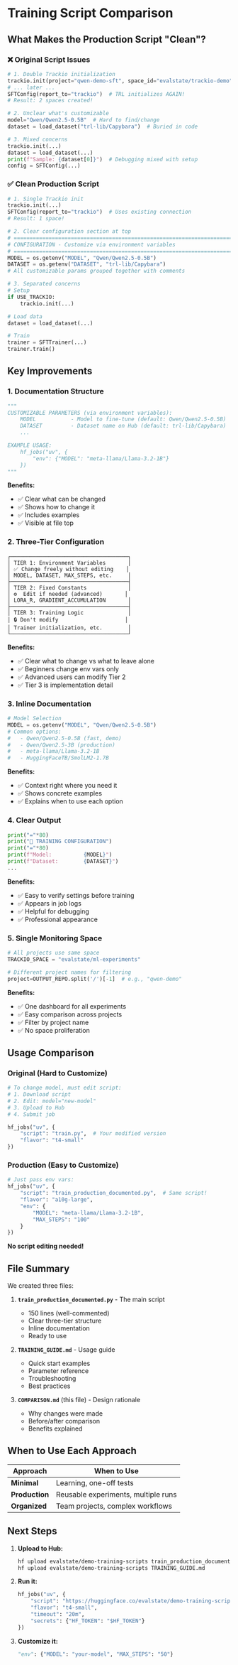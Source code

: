 # Training Script Comparison

## What Makes the Production Script "Clean"?

### ❌ Original Script Issues

```python
# 1. Double Trackio initialization
trackio.init(project="qwen-demo-sft", space_id="evalstate/trackio-demo")
# ... later ...
SFTConfig(report_to="trackio")  # TRL initializes AGAIN!
# Result: 2 spaces created!

# 2. Unclear what's customizable
model="Qwen/Qwen2.5-0.5B"  # Hard to find/change
dataset = load_dataset("trl-lib/Capybara")  # Buried in code

# 3. Mixed concerns
trackio.init(...)
dataset = load_dataset(...)
print(f"Sample: {dataset[0]}")  # Debugging mixed with setup
config = SFTConfig(...)
```

### ✅ Clean Production Script

```python
# 1. Single Trackio init
trackio.init(...)
SFTConfig(report_to="trackio")  # Uses existing connection
# Result: 1 space!

# 2. Clear configuration section at top
# ============================================================================
# CONFIGURATION - Customize via environment variables
# ============================================================================
MODEL = os.getenv("MODEL", "Qwen/Qwen2.5-0.5B")
DATASET = os.getenv("DATASET", "trl-lib/Capybara")
# All customizable params grouped together with comments

# 3. Separated concerns
# Setup
if USE_TRACKIO:
    trackio.init(...)

# Load data
dataset = load_dataset(...)

# Train
trainer = SFTTrainer(...)
trainer.train()
```

## Key Improvements

### 1. Documentation Structure

```python
"""
CUSTOMIZABLE PARAMETERS (via environment variables):
    MODEL           - Model to fine-tune (default: Qwen/Qwen2.5-0.5B)
    DATASET         - Dataset name on Hub (default: trl-lib/Capybara)
    ...

EXAMPLE USAGE:
    hf_jobs("uv", {
        "env": {"MODEL": "meta-llama/Llama-3.2-1B"}
    })
"""
```

**Benefits:**
- ✅ Clear what can be changed
- ✅ Shows how to change it
- ✅ Includes examples
- ✅ Visible at file top

### 2. Three-Tier Configuration

```
┌─────────────────────────────────────┐
│ TIER 1: Environment Variables       │
│ ✅ Change freely without editing    │
│ MODEL, DATASET, MAX_STEPS, etc.     │
├─────────────────────────────────────┤
│ TIER 2: Fixed Constants             │
│ ⚙️  Edit if needed (advanced)       │
│ LORA_R, GRADIENT_ACCUMULATION       │
├─────────────────────────────────────┤
│ TIER 3: Training Logic              │
│ 🔒 Don't modify                     │
│ Trainer initialization, etc.        │
└─────────────────────────────────────┘
```

**Benefits:**
- ✅ Clear what to change vs what to leave alone
- ✅ Beginners change env vars only
- ✅ Advanced users can modify Tier 2
- ✅ Tier 3 is implementation detail

### 3. Inline Documentation

```python
# Model Selection
MODEL = os.getenv("MODEL", "Qwen/Qwen2.5-0.5B")
# Common options:
#   - Qwen/Qwen2.5-0.5B (fast, demo)
#   - Qwen/Qwen2.5-3B (production)
#   - meta-llama/Llama-3.2-1B
#   - HuggingFaceTB/SmolLM2-1.7B
```

**Benefits:**
- ✅ Context right where you need it
- ✅ Shows concrete examples
- ✅ Explains when to use each option

### 4. Clear Output

```python
print("="*80)
print("🚀 TRAINING CONFIGURATION")
print("="*80)
print(f"Model:          {MODEL}")
print(f"Dataset:        {DATASET}")
...
```

**Benefits:**
- ✅ Easy to verify settings before training
- ✅ Appears in job logs
- ✅ Helpful for debugging
- ✅ Professional appearance

### 5. Single Monitoring Space

```python
# All projects use same space
TRACKIO_SPACE = "evalstate/ml-experiments"

# Different project names for filtering
project=OUTPUT_REPO.split('/')[-1]  # e.g., "qwen-demo"
```

**Benefits:**
- ✅ One dashboard for all experiments
- ✅ Easy comparison across projects
- ✅ Filter by project name
- ✅ No space proliferation

## Usage Comparison

### Original (Hard to Customize)

```python
# To change model, must edit script:
# 1. Download script
# 2. Edit: model="new-model"
# 3. Upload to Hub
# 4. Submit job

hf_jobs("uv", {
    "script": "train.py",  # Your modified version
    "flavor": "t4-small"
})
```

### Production (Easy to Customize)

```python
# Just pass env vars:
hf_jobs("uv", {
    "script": "train_production_documented.py",  # Same script!
    "flavor": "a10g-large",
    "env": {
        "MODEL": "meta-llama/Llama-3.2-1B",
        "MAX_STEPS": "100"
    }
})
```

**No script editing needed!**

## File Summary

We created three files:

1. **`train_production_documented.py`** - The main script
   - 150 lines (well-commented)
   - Clear three-tier structure
   - Inline documentation
   - Ready to use

2. **`TRAINING_GUIDE.md`** - Usage guide
   - Quick start examples
   - Parameter reference
   - Troubleshooting
   - Best practices

3. **`COMPARISON.md`** (this file) - Design rationale
   - Why changes were made
   - Before/after comparison
   - Benefits explained

## When to Use Each Approach

| Approach | When to Use |
|----------|-------------|
| **Minimal** | Learning, one-off tests |
| **Production** | Reusable experiments, multiple runs |
| **Organized** | Team projects, complex workflows |

## Next Steps

1. **Upload to Hub:**
   ```bash
   hf upload evalstate/demo-training-scripts train_production_documented.py
   hf upload evalstate/demo-training-scripts TRAINING_GUIDE.md
   ```

2. **Run it:**
   ```python
   hf_jobs("uv", {
       "script": "https://huggingface.co/evalstate/demo-training-scripts/resolve/main/train_production_documented.py",
       "flavor": "t4-small",
       "timeout": "20m",
       "secrets": {"HF_TOKEN": "$HF_TOKEN"}
   })
   ```

3. **Customize it:**
   ```python
   "env": {"MODEL": "your-model", "MAX_STEPS": "50"}
   ```
